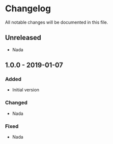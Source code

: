# Changelog

All notable changes will be documented in this file.  

## Unreleased
- Nada
## 1.0.0 - 2019-01-07
### Added
- Initial version

### Changed
- Nada

### Fixed
- Nada

